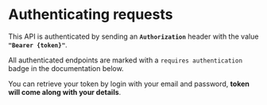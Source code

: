 # Authenticating requests

This API is authenticated by sending an **`Authorization`** header with the value **`"Bearer {token}"`**.

All authenticated endpoints are marked with a `requires authentication` badge in the documentation below.

You can retrieve your token by login with your email and password,  <b>token will come along with your details</b>.
